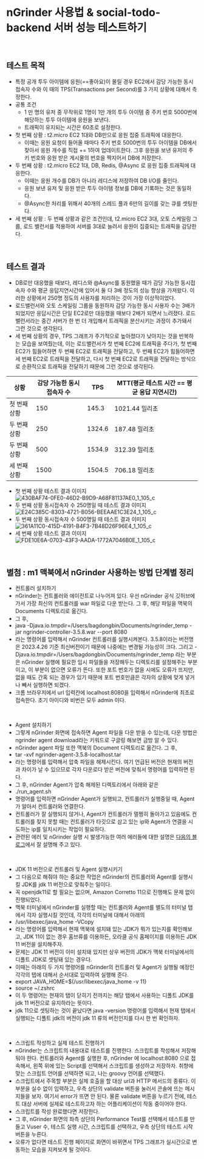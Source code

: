 # nGrinder 사용법 & social-todo-backend 서버 성능 테스트하기

<br>

## 테스트 목적
- 특정 공개 투두 아이템에 응원(==좋아요)이 몰릴 경우 EC2에서 감당 가능한 동시접속자 수와 이 때의 TPS(Transactions per Second)를 3 가지 상황에 대해서 측정한다.
- 공통 조건
  - 1 만 명의 유저 중 무작위로 1명이 1만 개의 투두 아이템 중 주키 번호 5000번에 해당하는 투두 아이템에 응원을 보낸다.
  - 트래픽이 유지되는 시간은 60초로 설정한다.
- 첫 번째 상황 : t2.micro EC2 1대와 DB만으로 응원 집중 트래픽에 대응한다.
  - 이때는 응원 요청이 들어올 때마다 주키 번호 5000번의 투두 아이템을 DB에서 찾아서 응원 개수를 직접 += 1하여 업데이트한다. 그후 응원을 보낸 유저의 주키 번호와 응원 받은 게시물의 번호을 짝지어서 DB에 저장한다.
- 두 번째 상황 : t2.micro EC2 1대, DB, Redis, @Async 로 응원 집중 트래픽에 대응한다.
  - 이때는 응원 개수를 DB가 아니라 레디스에 저장하여 DB I/O를 줄인다.
  - 응원 보낸 유저 및 응원 받은 투두 아이템 정보를 DB에 기록하는 것은 동일하다.
  - @Async한 처리를 위해서 40개의 스레드 풀과 6만의 길이를 갖는 큐를 셋팅한다.
- 세 번째 상황 : 두 번째 상황과 같은 조건인데, t2.micro EC2 3대, 오토 스케일링 그룹, 로드 밸런서를 적용하여 서버를 3대로 늘려서 응원이 집중되는 트래픽을 감당한다.

<br>

## 테스트 결과
- DB로만 대응했을 때보다, 레디스와 @Async를 동원했을 때가 감당 가능한 동시접속자 수와 평균 응답지연시간에 있어서 둘 다 3배 정도의 성능 향상을 가져왔다. 이러한 상황에서 250명 정도의 사용자를 처리하는 것이 가장 이상적이었다.
- 로드밸런서와 오토 스케일링 그룹을 동원하자 감당 가능한 동시 사용자 수는 3배가 되었지만 응답시간은 단일 EC2로만 대응했을 때보다 2배가 되면서 느려졌다. 로드밸런서라는 중간 서버가 한 번 더 개입해서 트래픽을 분산시키는 과정이 추가돼서 그런 것으로 생각된다.
- 세 번째 상황의 경우, TPS 그래프가 주기적으로 높아졌다가 낮아지는 것을 반복하는 모습을 보여줬는데, 이는 로드밸런서가 첫 번째 EC2에 트래픽을 주다가, 첫 번째 EC2가 힘들어하면 두 번째 EC2로 트래픽을 전달하고, 두 번째 EC2가 힘들어하면 세 번째 EC2로 트래픽을 전달하고, 다시 첫 번째 EC2로 트래픽을 전달하는 방식으로 순환적으로 트래픽을 전달하기 때문에 그런 것으로 생각된다.

| 상황      | 감당 가능한 동시접속자 수 | TPS    | MTT(평균 테스트 시간 == 평균 응답 지연시간) |
|---------|----------------|--------|------------------------------|
| 첫 번째 상황 | 150            | 145.3  | 1021.44 밀리초                  |
| 두 번째 상황 | 250            | 1324.6 | 187.48 밀리초                   |
| 두 번째 상황 | 500            | 1534.9 | 312.39 밀리초                   |
| 세 번째 상황 | 1500           | 1504.5 | 706.18 밀리초                   |
- 첫 번째 상황 테스트 결과 이미지
  ![430BAF74-0FE0-46D2-B9D9-A68F81137AE0_1_105_c](https://user-images.githubusercontent.com/99060708/234565462-ab160a20-7a3a-46e8-9059-fcbedfae5295.jpeg)
- 두 번째 상황 동시접속자 수 250명일 때 테스트 결과 이미지
  ![E24C385C-8303-4721-B056-BEEAAE1C3E24_1_105_c](https://user-images.githubusercontent.com/99060708/234566609-439248d7-e820-43c2-ac23-edb809e08ed9.jpeg)
- 두 번째 상황 동시접속자 수 500명일 때 테스트 결과 이미지
  ![361A11C0-415D-4191-B4F3-7B48D26F96E4_1_105_c](https://user-images.githubusercontent.com/99060708/234565575-0985659d-ca57-4e77-993a-d7cab8b1f4bc.jpeg)
- 세 번째 상황 테스트 결과 이미지
  ![FDE10E6A-0703-43F3-AADA-1772A7046B0E_1_105_c](https://user-images.githubusercontent.com/99060708/234565710-159b97d1-bbbe-499b-bf84-9c32f1902b1f.jpeg)
   
<br>

## 별첨 : m1 맥북에서 nGrinder 사용하는 방법 단계별 정리
- 컨트롤러 설치하기
- nGrinder는 컨트롤러와 에이전트로 나누어져 있다. 우선 nGrinder 공식 깃허브에 가서 가장 최신의 컨트롤러를 war 파일로 다운 받는다. 그 후, 해당 파일을 맥북의 Documents 디렉토리로 옮긴다.
- 그 후,
- java -Djava.io.tmpdir=/Users/bagdongbin/Documents/ngrinder_temp -jar ngrinder-controller-3.5.8.war --port 8080
- 라는 명령어를 입력해서 nGrinder 컨트롤러를 실행시켜본다. 3.5.8이라는 버전명은 2023.4.26 기준 최신버전이기 때문에 나중에는 변경될 가능성이 크다. 그리고 -Djava.io.tmpdir=/Users/bagdongbin/Documents/ngrinder_temp 라는 부분은 nGrinder 실행에 필요한 임시 파일들을 저장해두는 디렉토리를 설정해주는 부분이고, 이 부분이 없으면 오류가 뜬다. 또한 포트 번호가 없을 시에도 오류가 뜨지만, 없을 때도 간혹 되는 경우가 있기 때문에 포트 번호만큼은 각자의 상황에 맞게 넣거나 빼서 실행하면 되겠다.
- 크롬 브라우저에서 url 입력칸에 localhost:8080을 입력해서 nGrinder에 최초로 접속한다. 초기 아이디와 비번은 모두 admin 이다.

<br>

- Agent 설치하기
- 그렇게 nGrinder 화면에 접속하면 Agent 파일을 다운 받을 수 있는데, 다운 방법은 ngrinder agent download라는 키워드로 구글링 해보면 금방 알 수 있다.
- nGrinder agent 파일 또한 맥북의 Document 디렉토리로 옮긴다. 그 후,
- tar -xvf ngrinder-agent-3.5.8-localhost.tar
- 라는 명령어를 입력해서 압축 파일을 해제시킨다. 여기 언급된 버전은 현재의 버전과 차이가 날 수 있으므로 각자 다운로다 받은 버전에 맞춰서 명령어를 입력하면 된다.
- 그 후, nGrinder Agent가 압축 해제된 디렉토리에서 아래와 같은
- ./run_agent.sh
- 명령어를 입력하면 nGrinder Agent가 실행되고, 컨트롤러가 실행중일 때, Agent가 알아서 컨트롤러와 연결한다.
- 컨트롤러가 잘 실행되지 않거나, Agent가 컨트롤러가 멀쩡히 돌아가고 있음에도 컨트롤러를 찾지 못할 때는 컨트롤러가 타깃으로 삼고 있는 ip와 Agent가 연결을 시도하는 ip를 일치시키는 작업이 필요하다.
- 관련된 에러 및 nGrinder 실행 시 발생가능한 여러 에러들에 대한 설명은 [다음의 블로그](https://velog.io/@may_yun/Ngrinder-MAC-M1-%EC%84%A4%EC%B9%98)에서 잘 설명해 주고 있다.

<br>

- JDK 11 버전으로 컨트롤러 및 Agent 실행시키기
- 그 다음으로 해줘야 하는 중요한 작업은 nGrinder의 컨트롤러와 Agent를 실행시킬 JDK를 jdk 11 버전으로 맞춰주는 일이다.
- 꼭 openjdk11로 할 필요는 없으며, Amazon Corretto 11으로 진행해도 문제 없이 진행되었다.
- 맥북 터미널에서 nGrinder를 실행할 때는 컨트롤러와 Agent를 별도의 터미널 탭에서 각자 실행시킬 것인데, 각각의 터미널에 대해서 아래의
- /usr/libexec/java_home -VCopy
- 라는 명령어를 입력해서 현재 맥북에 설치돼 있는 JDK가 뭐가 있는지를 확인해보고, JDK 11이 없는 경우 홈브류를 이용하든, 오라클 공식 홈페이지를 이용하든 JDK 11 버전을 설치해주자.
- 문제는 JDK 11 버전이 이미 설치돼 있지만 상우 버전의 JDK가 맥북 터미널에서의 디폴트 JDK로 셋팅돼 있는 경우다.
- 이때는 아래의 두 가지 명령어를 nGrinder의 컨트롤러 및 Agent가 실행될 예정인 각각의 탭에 대해서 순서대로 입력하여 실행해 준다.
- export JAVA_HOME=$(/usr/libexec/java_home -v 11)
- source ~/.zshrc
- 이 두 명령어는 현재의 탭이 닫히기 전까지는 해당 탭에서 사용하는 디폴트 JDK를 jdk 11 버전으로 유지하라는 뜻이다.
- jdk 11으로 셋팅하는 것이 끝났다면 java -version 명령어를 입력해서 현재 탭에서 실행되는 디폴트 jdk의 버전이 jdk 11 류의 버전인지를 다시 한 번 확인하자.

<br>

- 스크립트 작성하고 실제 테스트 진행하기
- nGrinder는 스크립트의 내용대로 테스트를 진행한다. 스크립트를 작성해서 저장해 둬야 한다. 컨트롤러와 Agent를 실행한 후, nGrinder 에 localhost:8080 으로 접속해서, 왼쪽 위에 있는 Script를 선택해서 스크립트를 생성하고 저장하자. 취향에 맞는 스크립트 언어를 선택하면 되고, 나는 groovy 언어를 선택했다.
- 스크립트에서 주목할 부분은 실제 호출을 할 대상 url과 HTTP 메서드의 종류다. 이 부분을 실수 없이 입력하고, 우측 상단의 validate 버튼을 눌러서 콘솔에 뜨는 메시지들을 보자. 여기서 error가 뜨면 안 된다. 물론 validate 버튼을 누르기 전에, 테스트 대상 서버에 실제로 테스트하고자 하는 어플리케이션이 작동 중이어야 한다.
- 스크립트를 작성 완료했다면 저장한다.
- 그 후, nGrinder 화면의 좌측 상단의 Performance Test를 선택해서 테스트를 만들고 Vuser 수, 테스트 실행 시간, 스크립트를 선택하고, 우측 상단의 테스트 시작 버튼을 누른다.
- 오류가 없다면 테스트 진행 페이지로 화면이 바뀌면서 TPS 그래프가 실시간으로 변동하는 모습을 지켜보게 될 것이다.